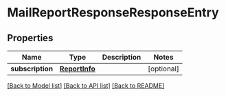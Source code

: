 # MailReportResponseResponseEntry

## Properties
| Name             | Type                            | Description | Notes      |
| ---------------- | ------------------------------- | ----------- | ---------- |
| **subscription** | [**ReportInfo**](ReportInfo.md) |             | [optional] |

[[Back to Model list]](../README.md#documentation-for-models) [[Back to API list]](../README.md#documentation-for-api-endpoints) [[Back to README]](../README.md)
